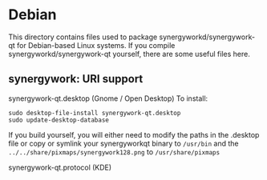 
Debian
====================
This directory contains files used to package synergyworkd/synergywork-qt
for Debian-based Linux systems. If you compile synergyworkd/synergywork-qt yourself, there are some useful files here.

## synergywork: URI support ##


synergywork-qt.desktop  (Gnome / Open Desktop)
To install:

	sudo desktop-file-install synergywork-qt.desktop
	sudo update-desktop-database

If you build yourself, you will either need to modify the paths in
the .desktop file or copy or symlink your synergyworkqt binary to `/usr/bin`
and the `../../share/pixmaps/synergywork128.png` to `/usr/share/pixmaps`

synergywork-qt.protocol (KDE)

